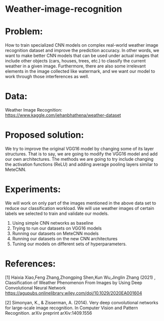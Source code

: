 # Weather-image-recognition
# Problem:
How to train specialized CNN models on complex real-world weather image recognition  dataset and improve the prediction accuracy.  In other words, we want to make better CNN models that can be used under actual images that include other objects (cars, houses, trees, etc.) to classify the current weather in a given image. Furthermore, there are also some irrelevant elements in the image collected like watermark, and we want our model to work through those interferences as well.
# Data:
Weather Image Recognition:
https://www.kaggle.com/jehanbhathena/weather-dataset
# Proposed solution:
We try to improve the original VGG16 model by changing some of its layer structures. 
That is to say, we are going to modify the VGG16 model and add our own architectures. 
The methods we are going to try include changing the activation functions (ReLU) and 
adding average pooling layers similar to MeteCNN.
# Experiments:
We will work on only part of the images mentioned in the above data set to reduce our classification workload. We will use weather images of certain labels we selected to train and validate our models.
1.  Using simple CNN networks as baseline
2. Trying to run our datasets on VGG16 models
3. Running our datasets on MeteCNN models
4.  Running our datasets on the new CNN architectures 
5.  Tuning our models on different sets of hyperparameters.

# References:
[1] Haixia Xiao,Feng Zhang,Zhongping Shen,Kun Wu,Jinglin Zhang (2021) , Classification of  Weather Phenomenon From Images by Using Deep Convolutional Neural Network
https://agupubs.onlinelibrary.wiley.com/doi/10.1029/2020EA001604

[2] Simonyan, K., & Zisserman, A. (2014). Very deep convolutional networks for large-scale image recognition. In Computer Vision and Pattern Recognition. arXiv preprint arXiv:1409.1556
